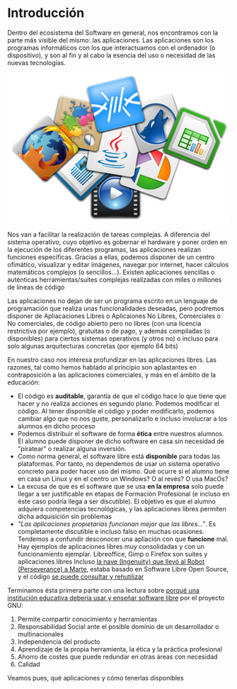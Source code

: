 # Introducción

Dentro del ecosistema del Software en general, nos encontramos con la parte más visible del mismo: las aplicaciones. Las aplicaciones son los programas informáticos con los que interactuamos con el ordenador (o dispositivo), y son al fin y al cabo la esencia del uso o necesidad de las nuevas tecnologías.

![ecosistema de aplicaciones](../img/parte3/aplicaciones_ecosistema.png "Ecosistema de Aplicaciones")

Nos van a facilitar la realización de tareas complejas. A diferencia del sistema operativo, cuyo objetivo es gobernar el hardware y poner orden en la ejecución de los diferentes programas, las aplicaciones realizan funciones específicas. Gracias a ellas, podemos disponer de un centro ofimático, visualizar y editar imágenes, navegar por internet, hacer cálculos matemáticos complejos (o sencillos...). Existen aplicaciones sencillas o auténticas herramientas/suites complejas realizadas con miles o millones de líneas de código

Las aplicaciones no dejan de ser un programa escrito en un lenguaje de programación que realiza unas funcionalidades deseadas, pero podremos disponer de Apliacaciones Libres o Aplicaiones No Libres, Comerciales o No comerciales, de código abierto pero no libres (con una licencia restrictiva por ejemplo), gratuitas o de pago, y además compiladas (o disponibles) para ciertos sistemas operativos (y otros no) o incluso para solo algunas arquitecturas concretas (por ejemplo 64 bits)

En nuestro caso nos interesa profundizar en las aplicaciones libres. Las razones, tal como hemos hablado al principio son aplastantes en contraposición a las aplicaciones comerciales, y más en el ámbito de la educación:

* El código es **auditable**, garantía de que el código hace lo que tiene que hacer y no realiza acciones en segundo plano.
   Podemos modificar el código. Al tener disponible el código y poder modificarlo, podemos cambiar algo que no nos guste, personalizarlo e incluso involucrar a los alumnos en dicho proceso
* Podemos distribuir el software de forma **ética** entre nuestros alumnos. El alumno puede disponer de dicho software en casa sin necesidad de "piratear" o realizar alguna inversión.
* Como norma general, el software libre está **disponible** para todas las plataformas. Por tanto, no dependemos de usar un sistema operativo concreto para poder hacer uso del mismo. Qué ocurre si el alumno tiene en casa un Linux y en el centro un Windows? O al revés? O usa MacOs?
* La excusa de que es el software que se usa **en la empresa** solo puede llegar a ser justificable en etapas de Formación Profesional (e incluso en éste caso podría llega a ser discutible). El objetivo es que el alumno adquiera competencias tecnológicas, y las aplicaciones libres permiten dicha adquisición sin problemas
* *"Las aplicaciones propietarias funcionan mejor que las libres..."*. Es completamente discutible e incluso falso en muchas ocasiones. Tendemos a confundir desconocer una apliación con que **funcione** mal. Hay ejemplos de aplicaciones libres muy consolidadas y con un funcionamiento ejemplar.
   Libreoffice, Gimp o Firefox son suites y aplicaciones libres
   Incluso [la nave (Ingenuity) que llevó al Robot (Perseverance) a Marte](https://www.genbeta.com/linux/2021-ano-linux-marte-gracias-a-ser-sistema-operativo-helicoptero-que-acompana-al-rover-perseverance), estaba basado en Software Libre Open Source, y el código [se puede consultar y rehutilizar](https://github.com/nasa/fprime)

Terminamos ésta primera parte con una lectura sobre [porqué una institución educativa debería usar y enseñar software libre](https://www.gnu.org/education/edu-why.html "GNU Page") por el proyecto GNU:

1. Permite compartir conocimiento y herramientas
2. Responsabilidad Social ante el posible dominio de un desarrollador o multinacionales
3. Independencia del producto
4. Aprendizaje de la propia herramienta, la ética y la práctica profesional
5. Ahorro de costes que puede redundar en otras áreas con necesidad
6. Calidad

Veamos pues, qué aplicaciones y cómo tenerlas disponibles
